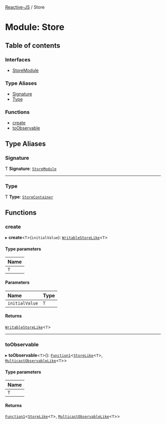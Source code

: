 [Reactive-JS](../README.md) / Store

# Module: Store

## Table of contents

### Interfaces

- [StoreModule](../interfaces/Store.StoreModule.md)

### Type Aliases

- [Signature](Store.md#signature)
- [Type](Store.md#type)

### Functions

- [create](Store.md#create)
- [toObservable](Store.md#toobservable)

## Type Aliases

### Signature

Ƭ **Signature**: [`StoreModule`](../interfaces/Store.StoreModule.md)

___

### Type

Ƭ **Type**: [`StoreContainer`](../interfaces/types.StoreContainer.md)

## Functions

### create

▸ **create**<`T`\>(`initialValue`): [`WritableStoreLike`](../interfaces/types.WritableStoreLike.md)<`T`\>

#### Type parameters

| Name |
| :------ |
| `T` |

#### Parameters

| Name | Type |
| :------ | :------ |
| `initialValue` | `T` |

#### Returns

[`WritableStoreLike`](../interfaces/types.WritableStoreLike.md)<`T`\>

___

### toObservable

▸ **toObservable**<`T`\>(): [`Function1`](functions.md#function1)<[`StoreLike`](../interfaces/types.StoreLike.md)<`T`\>, [`MulticastObservableLike`](../interfaces/types.MulticastObservableLike.md)<`T`\>\>

#### Type parameters

| Name |
| :------ |
| `T` |

#### Returns

[`Function1`](functions.md#function1)<[`StoreLike`](../interfaces/types.StoreLike.md)<`T`\>, [`MulticastObservableLike`](../interfaces/types.MulticastObservableLike.md)<`T`\>\>

